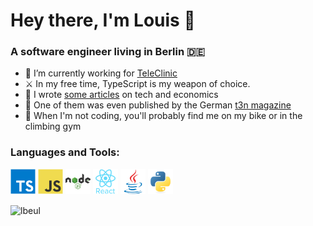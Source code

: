 <h1>Hey there, I'm Louis 👋</h1>
<h3>A software engineer living in Berlin 🇩🇪</h3>

- 🔭 I’m currently working for [TeleClinic](https://www.teleclinic.com/)
- ⚔️ In my free time, TypeScript is my weapon of choice.
- 📝 I wrote [some articles](https://louisbeul.medium.com/) on tech and economics
- 📰 One of them was even published by the German [t3n magazine](https://t3n.de/news/eigentlich-smart-contracts-1232676/)
- 🚴 When I'm not coding, you'll probably find me on my bike or in the climbing gym


<h3 align="left">Languages and Tools:</h3>
<p align="left">
  <img src="https://raw.githubusercontent.com/devicons/devicon/master/icons/typescript/typescript-original.svg" alt="typescript" width="40" height="40"/>
  <img src="https://raw.githubusercontent.com/devicons/devicon/master/icons/javascript/javascript-original.svg" alt="javascript" width="40" height="40"/>
  <img src="https://raw.githubusercontent.com/devicons/devicon/master/icons/nodejs/nodejs-original-wordmark.svg" alt="nodejs" width="40" height="40"/>
  <img src="https://raw.githubusercontent.com/devicons/devicon/master/icons/react/react-original-wordmark.svg" alt="react" width="40" height="40"/>
  <img src="https://raw.githubusercontent.com/devicons/devicon/master/icons/java/java-original.svg" alt="java" width="40" height="40"/>
  <img src="https://raw.githubusercontent.com/devicons/devicon/master/icons/python/python-original.svg" alt="python" width="40" height="40"/>
</p>

<p>
  <img align="center" src="https://github-readme-stats.vercel.app/api/top-langs?username=lbeul&show_icons=true&locale=en&layout=compact" alt="lbeul" />
</p>
